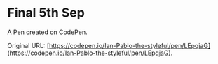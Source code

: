# Final 5th Sep

A Pen created on CodePen.

Original URL: [https://codepen.io/Ian-Pablo-the-styleful/pen/LEpqjaG](https://codepen.io/Ian-Pablo-the-styleful/pen/LEpqjaG).

